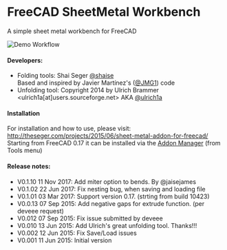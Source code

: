 # FreeCAD SheetMetal Workbench
A simple sheet metal workbench for FreeCAD

![Demo Workflow](../master/Resources/SheetMetal4.gif)

#### Developers:
* Folding tools:  Shai Seger [@shaise](https://github.com/shaise)  
                  Based and inspired by Javier Martínez's ([@JMG1](https://github.com/JMG1)) code
* Unfolding tool: Copyright 2014 by Ulrich Brammer <ulrich1a[at]users.sourceforge.net> AKA [@ulrich1a](https://github.com/ulrich1a)

#### Installation
For installation and how to use, please visit:  
http://theseger.com/projects/2015/06/sheet-metal-addon-for-freecad/  
Starting from FreeCAD 0.17 it can be installed via the [Addon Manager](https://github.com/FreeCAD/FreeCAD-addons) (from Tools menu)

#### Release notes:
* V0.1.10 11 Nov 2017:  Add miter option to bends. By @jaisejames
* V0.1.02 22 Jun 2017:  Fix nesting bug, when saving and loading file
* V0.1.01 03 Mar 2017:  Support version 0.17. (strting from build 10423)
* V0.0.13 07 Sep 2015:  Add negative gaps for extrude function. (per deveee request)
* V0.012  07 Sep 2015:  Fix issue submitted by deveee
* V0.010  13 Jun 2015:  Add Ulrich's great unfolding tool. Thanks!!!
* V0.002  12 Jun 2015:  Fix Save/Load issues  
* V0.001  11 Jun 2015:  Initial version
